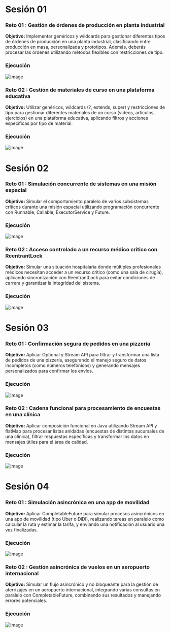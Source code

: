 # Sesión 01
### Reto 01 : Gestión de órdenes de producción en planta industrial
**Objetivo:**  Implementar genéricos y wildcards para gestionar diferentes tipos de órdenes de producción en una planta industrial, clasificando entre producción en masa, personalizada y prototipos.
Además, deberás procesar las órdenes utilizando métodos flexibles con restricciones de tipo.
### Ejecución
![image](https://github.com/user-attachments/assets/94924a02-9c50-4817-9e59-ffad1ffcadca)

### Reto 02 : Gestión de materiales de curso en una plataforma educativa
**Objetivo:**  Utilizar genéricos, wildcards (?, extends, super) y restricciones de tipo para gestionar diferentes materiales de un curso (videos, artículos, ejercicios) en una plataforma educativa, aplicando filtros y acciones específicas por tipo de material.
### Ejecución
![image](https://github.com/user-attachments/assets/193f9186-67a5-4a34-86b5-ad96ce300e7e)


# Sesión 02
### Reto 01 : Simulación concurrente de sistemas en una misión espacial
**Objetivo:**  Simular el comportamiento paralelo de varios subsistemas críticos durante una misión espacial utilizando programación concurrente con Runnable, Callable, ExecutorService y Future.
### Ejecución
![image](https://github.com/user-attachments/assets/6c603fd7-c776-4c91-9504-dab88816ebda)
### Reto 02 : Acceso controlado a un recurso médico crítico con ReentrantLock
**Objetivo:**  Simular una situación hospitalaria donde múltiples profesionales médicos necesitan acceder a un recurso crítico (como una sala de cirugía), aplicando sincronización con ReentrantLock para evitar condiciones de carrera y garantizar la integridad del sistema.
### Ejecución
![image](https://github.com/user-attachments/assets/ccd4e613-0819-4530-bc93-8804faca27f4)

# Sesión 03
### Reto 01 : Confirmación segura de pedidos en una pizzería
**Objetivo:**  Aplicar Optional y Stream API para filtrar y transformar una lista de pedidos de una pizzería, asegurando el manejo seguro de datos incompletos (como números telefónicos) y generando mensajes personalizados para confirmar los envíos.
### Ejecución
![image](https://github.com/user-attachments/assets/68dc891e-b129-469a-984d-9e8f83797d0c)
### Reto 02 : Cadena funcional para procesamiento de encuestas en una clínica
**Objetivo:**  Aplicar composición funcional en Java utilizando Stream API y flatMap para procesar listas anidadas (encuestas de distintas sucursales de una clínica), filtrar respuestas específicas y transformar los datos en mensajes útiles para el área de calidad.
### Ejecución
![image](https://github.com/user-attachments/assets/3714e334-a1d6-4c14-a9c5-44c6d25368bb)

# Sesión 04
### Reto 01 : Simulación asincrónica en una app de movilidad
**Objetivo:**  Aplicar CompletableFuture para simular procesos asincrónicos en una app de movilidad (tipo Uber o DiDi), realizando tareas en paralelo como calcular la ruta y estimar la tarifa, y enviando una notificación al usuario una vez finalizadas.
### Ejecución
![image](https://github.com/user-attachments/assets/d576dcb6-41b8-45a2-8ce7-bee1b176c908)
### Reto 02 : Gestión asincrónica de vuelos en un aeropuerto internacional
**Objetivo:**  Simular un flujo asincrónico y no bloqueante para la gestión de aterrizajes en un aeropuerto internacional, integrando varias consultas en paralelo con CompletableFuture, combinando sus resultados y manejando errores potenciales.
### Ejecución
![image](https://github.com/user-attachments/assets/d603a4c8-5cec-40e5-afaf-23cffaa09375)





